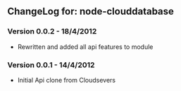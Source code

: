 ## ChangeLog for: node-clouddatabase

### Version 0.0.2 - 18/4/2012
- Rewritten and added all api features to module

### Version 0.0.1 - 14/4/2012
- Initial Api clone from Cloudsevers